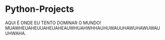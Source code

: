# Python-Projects
AQUI É ONDE EU TENTO DOMINAR O MUNDO! MUAWHEUAHEUUAHEUAHEAUWHUAHWHHAUHUWAUUHAWUHAWUWAUUHWAHA.
